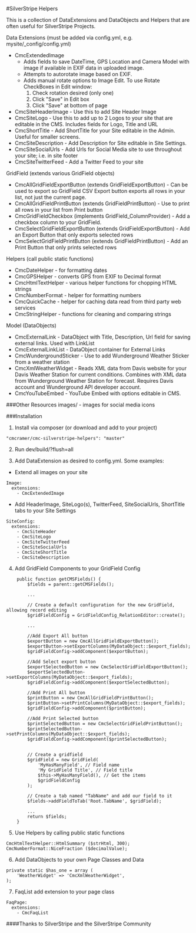 #SilverStripe Helpers

This is a collection of DataExtensions and DataObjects and Helpers that are often useful for SilverStripe Projects.

Data Extensions (must be added via config.yml, e.g. mysite/_config/config.yml)
- CmcExtendedImage 
  * Adds fields to save DateTime, GPS Location and Camera Model with image if available in EXIF data in uploaded image. 
  * Attempts to autorotate image based on EXIF. 
  * Adds manual rotate options to Image Edit. To use Rotate CheckBoxes in Edit window: 
    1. Check rotation desired (only one) 
    2. Click "Save" in Edit box
    3. Click "Save" at bottom of page
- CmcSiteHeaderImage - Use this to add Site Header Image
- CmcSiteLogo - Use this to add up to 2 Logos to your site that are editable in the CMS. Includes fields for Logo, Title and URL
- CmcShortTitle - Add ShortTitle for your Site editable in the Admin. Useful for smaller screens.
- CmcSiteDescription - Add Description for Site editable in Site Settings.
- CmcSiteSocialUrls - Add Urls for Social Media site to use throughout your site; i.e. in site footer
- CmcSiteTwitterFeed - Add a Twitter Feed to your site

GridField (extends various GridField objects)
- CmcAllGridFieldExportButton (extends GridFieldExportButton) - Can be used to export so GridField CSV Export button exports all rows in your list, not just the current page.
- CmcAllGridFieldPrintButton (extends GridFieldPrintButton) - Use to print all rows in your list from Print button
- CmcGridFieldCheckbox (implements GridField_ColumnProvider) - Add a checkbox column to your GridField.
- CmcSelectGridFieldExportButton (extends GridFieldExportButton) - Add an Export Button that only exports selected rows
- CmcSelectGridFieldPrintButton (extends GridFieldPrintButton) - Add an Print Button that only prints selected rows
	
Helpers (call public static functions)
- CmcDateHelper - for formatting dates
- CmcGPSHelper - converts GPS from EXIF to Decimal format
- CmcHtmlTextHelper - various helper functions for chopping HTML strings
- CmcNumberFormat - helper for formatting numbers
- CmcQuickCache - helper for caching data read from third party web services
- CmcStringHelper - functions for cleaning and comparing strings

Model (DataObjects)
- CmcExternalLink - DataObject with Title, Description, Url field for saving external links. Used with LinkList
- CmcExternalLinkList - DataObject container for External Links
- CmcWundergroundSticker - Use to add Wunderground Weather Sticker from a weather station
- CmcXmlWeatherWidget - Reads XML data from Davis website for your Davis Weather Station for current conditions. Combines with XML data from Wunderground Weather Station for forecast. Requires Davis account and Wunderground API developer account.
- CmcYouTubeEmbed - YouTube Embed with options editable in CMS. 
	
	
###Other Resources
images/ - images for social media icons



###Installation

1) Install via composer (or download and add to your project)
```
"cmcramer/cmc-silverstripe-helpers": "master"
```

2) Run dev/build/?flush=all

3) Add DataExtension as desired to config.yml. Some examples:

- Extend all images on your site 
```
Image:
  extensions:
    - CmcExtendedImage
```

- Add HeaderImage, SiteLogo(s), TwitterFeed, SiteSocialUrls, ShortTitle tabs to your Site Settings
```
SiteConfig:
  extensions:
    - CmcSiteHeader
    - CmcSiteLogo
    - CmcSiteTwitterFeed
    - CmcSiteSocialUrls
    - CmcSiteShortTitle
    - CmcSiteDescription
```

4) Add GridField Components to your GridField Config
```
	public function getCMSFields() {
        $fields = parent::getCMSFields();

		...

        // Create a default configuration for the new GridField, allowing record editing
        $gridFieldConfig = GridFieldConfig_RelationEditor::create();
        
        ...

        //Add Export All button
        $exportButton = new CmcAllGridFieldExportButton();
        $exportButton->setExportColumns(MyDataObject::$export_fields);
        $gridFieldConfig->addComponent($exportButton);
        
        //Add Select export button
        $exportSelectedButton = new CmcSelectGridFieldExportButton();
        $exportSelectedButton->setExportColumns(MyDataObject::$export_fields);
        $gridFieldConfig->addComponent($exportSelectedButton);

        //Add Print All button
        $printButton = new CmcAllGridFieldPrintButton();
        $printButton->setPrintColumns(MyDataObject::$export_fields);
        $gridFieldConfig->addComponent($printButton);

        //Add Print Selected button
        $printSelectedButton = new CmcSelectGridFieldPrintButton();
        $printSelectedButton->setPrintColumns(MyDataObject::$export_fields);
        $gridFieldConfig->addComponent($printSelectedButton);
        
        
        // Create a gridfield 
        $gridField = new GridField(
            'MyHasManyField', // Field name
            'My GridField Title', // Field title
            $this->MyHasManyField(), // Get the items
            $gridFieldConfig
        );
        
        // Create a tab named "TabName" and add our field to it
        $fields->addFieldToTab('Root.TabName', $gridField);

		...
	    return $fields;
	}
```

5) Use Helpers by calling public static functions
```
CmcHtmlTextHelper::HtmlSummary ($strHtml, 300);
CmcNumberFormat::NiceFraction ($decimalValue);
```

6) Add DataObjects to your own Page Classes and Data
```
private static $has_one = array (
    'WeatherWidget' => 'CmcXmlWeatherWidget',
);
```

7) FaqList add extension to your page class
```
FaqPage:
  extensions:
    - CmcFaqList
```
####Thanks to SilverStripe and the SilverStripe Community


